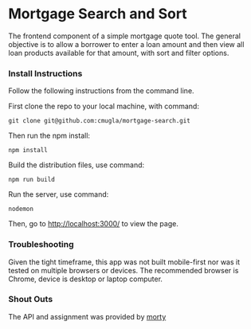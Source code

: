# Mortgage Search and Sort

The frontend component of a simple mortgage quote tool. The general objective is to allow a borrower to enter a loan amount and then view all loan products available for that amount, with sort and filter options.

### Install Instructions
Follow the following instructions from the command line.

First clone the repo to your local machine, with command:

```
git clone git@github.com:cmugla/mortgage-search.git
```

Then run the npm install:

```
npm install
```

Build the distribution files, use command:

```
npm run build
```

Run the server, use command:

```
nodemon
```

Then, go to [http://localhost:3000/](http://localhost:3000/) to view the page.

### Troubleshooting

Given the tight timeframe, this app was not built mobile-first nor was it tested on multiple browsers or devices. The recommended browser is Chrome, device is desktop or laptop computer.

### Shout Outs

The API and assignment was provided by [morty](https://www.himorty.com/)
